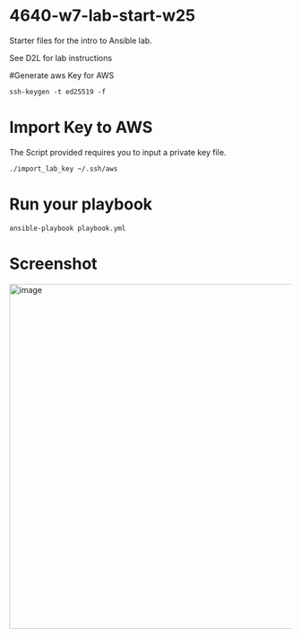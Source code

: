 # 4640-w7-lab-start-w25

Starter files for the intro to Ansible lab.

See D2L for lab instructions

#Generate aws Key for AWS

```ssh-keygen -t ed25519 -f```

# Import Key to AWS

The Script provided requires you to input a private key file.

```./import_lab_key ~/.ssh/aws```

# Run your playbook

```ansible-playbook playbook.yml```

# Screenshot

<img width="614" alt="image" src="https://github.com/user-attachments/assets/705668ec-b6ab-4e92-b5b8-f83b48e05a71" />
